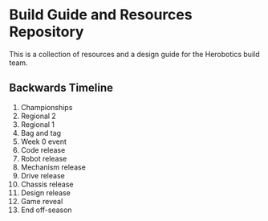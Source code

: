 # Build Guide and Resources Repository

This is a collection of resources and a design guide for the Herobotics build team.


## Backwards Timeline
1. Championships
2. Regional 2
3. Regional 1
4. Bag and tag
5. Week 0 event
6. Code release
7. Robot release
8. Mechanism release
9. Drive release
10. Chassis release
11. Design release
12. Game reveal
13. End off-season  

